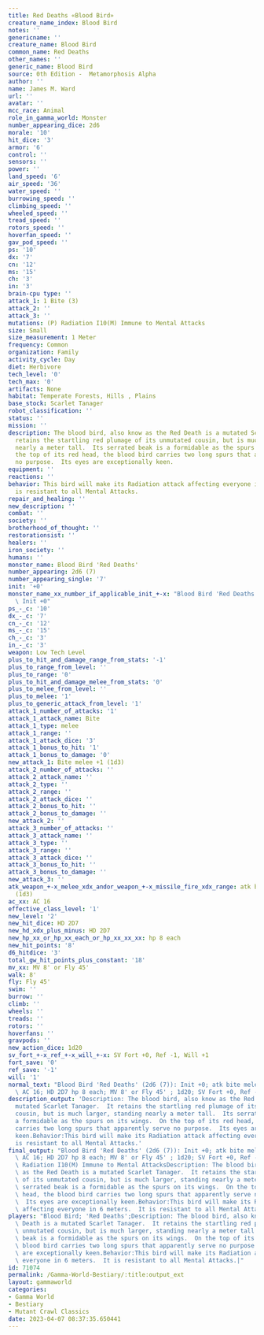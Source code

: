 ```yaml
---
title: Red Deaths «Blood Bird»
creature_name_index: Blood Bird
notes: ''
genericname: ''
creature_name: Blood Bird
common_name: Red Deaths
other_names: ''
generic_name: Blood Bird
source: 0th Edition -  Metamorphosis Alpha
author: ''
name: James M. Ward
url: ''
avatar: ''
mcc_race: Animal
role_in_gamma_world: Monster
number_appearing_dice: 2d6
morale: '10'
hit_dice: '3'
armor: '6'
control: ''
sensors: ''
power: ''
land_speed: '6'
air_speed: '36'
water_speed: ''
burrowing_speed: ''
climbing_speed: ''
wheeled_speed: ''
tread_speed: ''
rotors_speed: ''
hoverfan_speed: ''
gav_pod_speed: ''
ps: '10'
dx: '7'
cn: '12'
ms: '15'
ch: '3'
in: '3'
brain-cpu type: ''
attack_1: 1 Bite (3)
attack_2: ''
attack_3: ''
mutations: (P) Radiation I10(M) Immune to Mental Attacks
size: Small
size_measurement: 1 Meter
frequency: Common
organization: Family
activity_cycle: Day
diet: Herbivore
tech_level: '0'
tech_max: '0'
artifacts: None
habitat: Temperate Forests, Hills , Plains
base_stock: Scarlet Tanager
robot_classification: ''
status: ''
mission: ''
description: The blood bird, also know as the Red Death is a mutated Scarlet Tanager.  It
  retains the startling red plumage of its unmutated cousin, but is much larger, standing
  nearly a meter tall.  Its serrated beak is a formidable as the spurs on its wings.  On
  the top of its red head, the blood bird carries two long spurs that apparently serve
  no purpose.  Its eyes are exceptionally keen.
equipment: ''
reactions: ''
behavior: This bird will make its Radiation attack affecting everyone in 6 meters.  It
  is resistant to all Mental Attacks.
repair_and_healing: ''
new_description: ''
combat: ''
society: ''
brotherhood_of_thought: ''
restorationsist: ''
healers: ''
iron_society: ''
humans: ''
monster_name: Blood Bird 'Red Deaths'
number_appearing: 2d6 (7)
number_appearing_single: '7'
init: '+0'
monster_name_xx_number_if_applicable_init_+-x: "Blood Bird 'Red Deaths' (2d6 (7)):\
  \ Init +0"
ps_-_c: '10'
dx_-_c: '7'
cn_-_c: '12'
ms_-_c: '15'
ch_-_c: '3'
in_-_c: '3'
weapon: Low Tech Level
plus_to_hit_and_damage_range_from_stats: '-1'
plus_to_range_from_level: ''
plus_to_range: '0'
plus_to_hit_and_damage_melee_from_stats: '0'
plus_to_melee_from_level: ''
plus_to_melee: '1'
plus_to_generic_attack_from_level: '1'
attack_1_number_of_attacks: '1'
attack_1_attack_name: Bite
attack_1_type: melee
attack_1_range: ''
attack_1_attack_dice: '3'
attack_1_bonus_to_hit: '1'
attack_1_bonus_to_damage: '0'
new_attack_1: Bite melee +1 (1d3)
attack_2_number_of_attacks: ''
attack_2_attack_name: ''
attack_2_type: ''
attack_2_range: ''
attack_2_attack_dice: ''
attack_2_bonus_to_hit: ''
attack_2_bonus_to_damage: ''
new_attack_2: ''
attack_3_number_of_attacks: ''
attack_3_attack_name: ''
attack_3_type: ''
attack_3_range: ''
attack_3_attack_dice: ''
attack_3_bonus_to_hit: ''
attack_3_bonus_to_damage: ''
new_attack_3: ''
atk_weapon_+-x_melee_xdx_andor_weapon_+-x_missile_fire_xdx_range: atk bite melee +1
  (1d3)
ac_xx: AC 16
effective_class_level: '1'
new_level: '2'
new_hit_dice: HD 2D7
new_hd_xdx_plus_minus: HD 2D7
new_hp_xx_or_hp_xx_each_or_hp_xx_xx_xx: hp 8 each
new_hit_points: '8'
d6_hitdice: '3'
total_gw_hit_points_plus_constant: '18'
mv_xx: MV 8' or Fly 45'
walk: 8'
fly: Fly 45'
swim: ''
burrow: ''
climb: ''
wheels: ''
treads: ''
rotors: ''
hoverfans: ''
gravpods: ''
new_action_dice: 1d20
sv_fort_+-x_ref_+-x_will_+-x: SV Fort +0, Ref -1, Will +1
fort_save: '0'
ref_save: '-1'
will: '1'
normal_text: "Blood Bird 'Red Deaths' (2d6 (7)): Init +0; atk bite melee +1 (1d3);\
  \ AC 16; HD 2D7 hp 8 each; MV 8' or Fly 45' ; 1d20; SV Fort +0, Ref -1, Will +1"
description_output: 'Description: The blood bird, also know as the Red Death is a
  mutated Scarlet Tanager.  It retains the startling red plumage of its unmutated
  cousin, but is much larger, standing nearly a meter tall.  Its serrated beak is
  a formidable as the spurs on its wings.  On the top of its red head, the blood bird
  carries two long spurs that apparently serve no purpose.  Its eyes are exceptionally
  keen.Behavior:This bird will make its Radiation attack affecting everyone in 6 meters.  It
  is resistant to all Mental Attacks.'
final_output: "Blood Bird 'Red Deaths' (2d6 (7)): Init +0; atk bite melee +1 (1d3);\
  \ AC 16; HD 2D7 hp 8 each; MV 8' or Fly 45' ; 1d20; SV Fort +0, Ref -1, Will +1(P)\
  \ Radiation I10(M) Immune to Mental AttacksDescription: The blood bird, also know\
  \ as the Red Death is a mutated Scarlet Tanager.  It retains the startling red plumage\
  \ of its unmutated cousin, but is much larger, standing nearly a meter tall.  Its\
  \ serrated beak is a formidable as the spurs on its wings.  On the top of its red\
  \ head, the blood bird carries two long spurs that apparently serve no purpose.\
  \  Its eyes are exceptionally keen.Behavior:This bird will make its Radiation attack\
  \ affecting everyone in 6 meters.  It is resistant to all Mental Attacks."
players: "Blood Bird; 'Red Deaths';Description: The blood bird, also know as the Red\
  \ Death is a mutated Scarlet Tanager.  It retains the startling red plumage of its\
  \ unmutated cousin, but is much larger, standing nearly a meter tall.  Its serrated\
  \ beak is a formidable as the spurs on its wings.  On the top of its red head, the\
  \ blood bird carries two long spurs that apparently serve no purpose.  Its eyes\
  \ are exceptionally keen.Behavior:This bird will make its Radiation attack affecting\
  \ everyone in 6 meters.  It is resistant to all Mental Attacks.|"
id: 71074
permalink: /Gamma-World-Bestiary/:title:output_ext
layout: gammaworld
categories:
- Gamma World
- Bestiary
- Mutant Crawl Classics
date: 2023-04-07 08:37:35.650441
---
```

